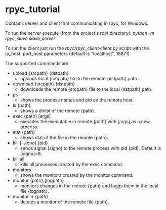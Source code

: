 # rpyc_tutorial

Contains server and client that communicating in rpyc, for Windows.

To run the server execute (from the project's root directory): <i>python -m rpyc_slave.slave_server</i>

To run the client just run the <i>rpyc/rpyc_client/client.py</i> script with the ip_host, port_host parameters (default is "localhost", 18871).

The supported commands are:

  - upload {srcpath} {dstpath}
    - uploads local {srcpath} file to the remote {dstpath} path   . 	
  - download {srcpath} {dstpath}
      - downloads the remote {srcpath} file to the local {dstpath} path.
  - ps
      - shows the process names and pid on the remote host.
  - ls {path}
      - shows a dirlist of the remote {path}.
  - exec {path} [args]
      - executes the executable in remote {path} with [args] as a new process.
  - stat {path}
      - shows stat of the file in the remote {path}.
  - kill [-signo] {pid}
      - sends signal [signo] to the remote process with pid {pid}. Default is [signo]=9.
  - kill all
      - kills all processes created by the exec command.
  - monitors
      - shows the monitors created by the monitor command.
  - monitor {path} {logpath}
      - monitors changes in the remote {path} and loggs them in the local file {logpath}.
  - monitor -r {path}
      - deletes a monitor of the remote file {path}.

  
